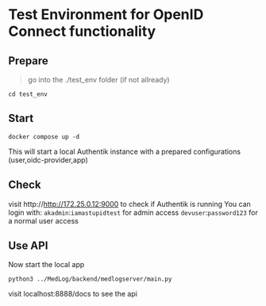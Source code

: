 # Test Environment for OpenID Connect functionality

## Prepare

> go into the ./test_env folder (if not allready)

```
cd test_env
```

## Start

```
docker compose up -d
```

This will start a local Authentik instance with a prepared configurations (user,oidc-provider,app)

## Check

visit http://http://172.25.0.12:9000 to check if Authentik is running
You can login with:
`akadmin`:`iamastupidtest` for admin access
`devuser`:`password123` for a normal user access


## Use API

Now start the local app 
```
python3 ../MedLog/backend/medlogserver/main.py
```

visit localhost:8888/docs to see the api

